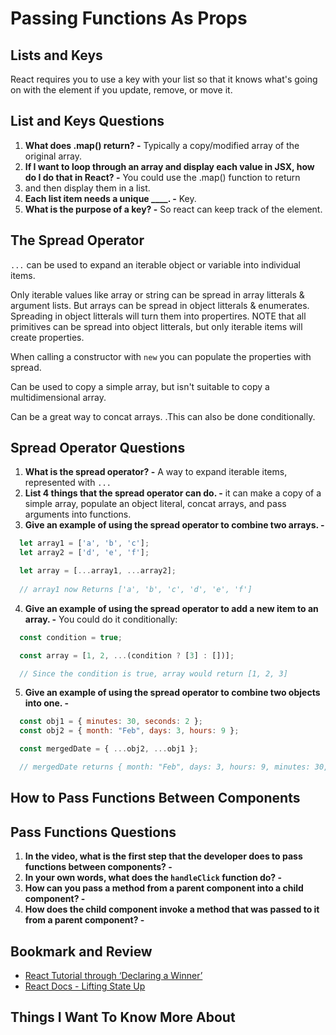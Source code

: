 # Passing Functions As Props

## Lists and Keys

React requires you to use a key with your list so that it knows what's going on with the element if you update, remove, or move it.

## List and Keys Questions

1. **What does .map() return? -** Typically a copy/modified array of the original array.
2. **If I want to loop through an array and display each value in JSX, how do I do that in React? -** You could use the .map() function to return <li> and then display them in a list.
3. **Each list item needs a unique ____. -** Key.
4. **What is the purpose of a key? -** So react can keep track of the element.

## The Spread Operator

`...` can be used to expand an iterable object or variable into individual items.

Only iterable values like array or string can be spread in array litterals & argument lists. But arrays can be spread in object litterals & enumerates. Spreading in object litterals will turn them into propertires. NOTE that all primitives can be spread into object litterals, but only iterable items will create properties.

When calling a constructor with `new` you can populate the properties with spread.

Can be used to copy a simple array, but isn't suitable to copy a multidimensional array.

Can be a great way to concat arrays. .This can also be done conditionally.

## Spread Operator Questions

1. **What is the spread operator? -** A way to expand iterable items, represented with `...`
2. **List 4 things that the spread operator can do. -** it can make a copy of a simple array, populate an object literal, concat arrays, and pass arguments into functions.
3. **Give an example of using the spread operator to combine two arrays. -** 

```javascript
  let array1 = ['a', 'b', 'c'];
  let array2 = ['d', 'e', 'f'];

  let array = [...array1, ...array2];
  
  // array1 now Returns ['a', 'b', 'c', 'd', 'e', 'f']
```

4. **Give an example of using the spread operator to add a new item to an array. -** You could do it conditionally:

```javascript
  const condition = true;

  const array = [1, 2, ...(condition ? [3] : [])];

  // Since the condition is true, array would return [1, 2, 3]
```

5. **Give an example of using the spread operator to combine two objects into one. -**

```javascript
  const obj1 = { minutes: 30, seconds: 2 };
  const obj2 = { month: "Feb", days: 3, hours: 9 };

  const mergedDate = { ...obj2, ...obj1 };

  // mergedDate returns { month: "Feb", days: 3, hours: 9, minutes: 30, seconds: 2 }
```

## How to Pass Functions Between Components

## Pass Functions Questions

1. **In the video, what is the first step that the developer does to pass functions between components? -**
2. **In your own words, what does the `handleClick` function do? -**
3. **How can you pass a method from a parent component into a child component? -**
4. **How does the child component invoke a method that was passed to it from a parent component? -**

## Bookmark and Review

- [React Tutorial through ‘Declaring a Winner’](https://reactjs.org/tutorial/tutorial.html)
- [React Docs - Lifting State Up](https://reactjs.org/docs/lifting-state-up.html)

## Things I Want To Know More About
